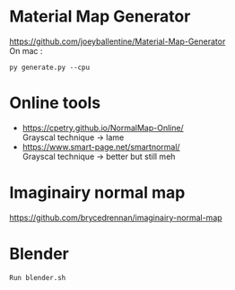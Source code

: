 # Material Map Generator

https://github.com/joeyballentine/Material-Map-Generator  
On mac :

    py generate.py --cpu

# Online tools 

- https://cpetry.github.io/NormalMap-Online/  
        Grayscal technique -> lame
- https://www.smart-page.net/smartnormal/  
		Grayscal technique -> better but still meh

# Imaginairy normal map

https://github.com/brycedrennan/imaginairy-normal-map  

# Blender

    Run blender.sh